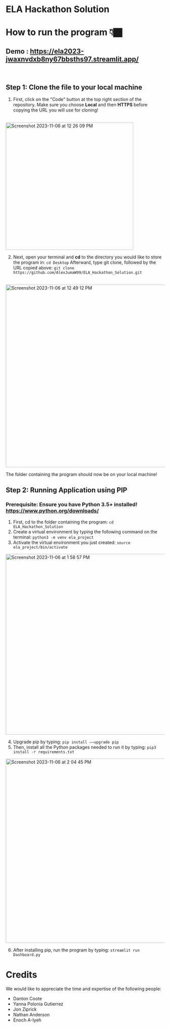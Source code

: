 # ELA Hackathon Solution
# How to run the program 👇🏿

## Demo : https://ela2023-jwaxnvdxb8ny67bbsths97.streamlit.app/

<br>

## Step 1: Clone the file to your local machine
1. First, click on the "Code" button at the top right section of the repository.
Make sure you choose **Local** and then **HTTPS** before copying the URL you will use for cloning!
<br>
<img width="404" alt="Screenshot 2023-11-06 at 12 26 09 PM" src="https://github.com/AlexJumaW99/ELA_Hackathon_Solution/assets/50864725/c463f36e-e569-4b90-8818-81b1bc60aa75">

<br>

2. Next, open your terminal and **cd** to the directory you would like to store the program in:
``` cd Desktop ```
Afterward, type git clone, followed by the URL copied above: 
``` git clone https://github.com/AlexJumaW99/ELA_Hackathon_Solution.git ```

<br>

<img width="579" alt="Screenshot 2023-11-06 at 12 49 12 PM" src="https://github.com/AlexJumaW99/ELA_Hackathon_Solution/assets/50864725/9b23e7f0-ae5c-40de-ba9e-abe2cb0f87d8">

The folder containing the program should now be on your local machine!

## Step 2: Running Application using PIP
### Prerequisite: Ensure you have Python 3.5+ installed! https://www.python.org/downloads/ 
1. First, cd to the folder containing the program: ```cd ELA_Hackathon_Solution```
2. Create a virtual environment by typing the following command on the terminal: ```python3 -m venv ela_project```
3. Activate the virtual environment you just created: ```source ela_project/bin/activate```
   
<img width="573" alt="Screenshot 2023-11-06 at 1 58 57 PM" src="https://github.com/AlexJumaW99/ELA_Hackathon_Solution/assets/50864725/02ac4d8a-4fa4-403c-8069-aea9ac08e152">

4. Upgrade pip by typing: ```pip install ––upgrade pip```
5. Then, install all the Python packages needed to run it by typing: ```pip3 install -r requirements.txt```
   
<img width="584" alt="Screenshot 2023-11-06 at 2 04 45 PM" src="https://github.com/AlexJumaW99/ELA_Hackathon_Solution/assets/50864725/e0923bb7-6a87-424f-b768-0ddbf3c92bad">

6. After installing pip, run the program by typing: ```streamlit run Dashboard.py```

# Credits
We would like to appreciate the time and expertise of the following people:
- Danton Coote
- Yanna Polonia Gutierrez
- Jon Ziprick
- Nathan Anderson
- Enoch A-Iyeh

